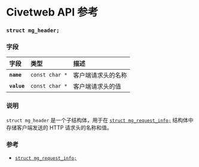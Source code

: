 # Civetweb API 参考

### `struct mg_header;`

### 字段

| 字段 | 类型 | 描述 |
| :--- | :--- | :--- |
| **`name`** | `const char *` | 客户端请求头的名称 |
| **`value`** | `const char *` | 客户端请求头的值 |

### 说明

`struct mg_header` 是一个子结构体，用于在 [`struct mg_request_info;`](mg_request_info.md) 结构体中存储客户端发送的 HTTP 请求头的名称和值。

### 参考

* [`struct mg_request_info;`](mg_request_info.md)
